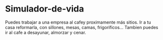 # Simulador-de-vida
Puedes trabajar a una empresa al cafey proximamente más sitios. Ir a tu casa reformarla, con sillones, mesas, camas, frigorificos... Tambien puedes ir al cafe a desayunar, almorzar y cenar.
